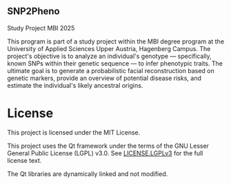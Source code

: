 ## SNP2Pheno
Study Project MBI 2025

This program is part of a study project within the MBI degree program at the University of Applied Sciences Upper Austria, Hagenberg Campus. The project's objective is to analyze an individual's genotype — specifically, known SNPs within their genetic sequence — to infer phenotypic traits. The ultimate goal is to generate a probabilistic facial reconstruction based on genetic markers, provide an overview of potential disease risks, and estimate the individual's likely ancestral origins.

# License
This project is licensed under the MIT License.

This project uses the Qt framework under the terms of the GNU Lesser General Public License (LGPL) v3.0.
See [LICENSE.LGPLv3](./LICENSE.LGPLv3) for the full license text.

The Qt libraries are dynamically linked and not modified.
